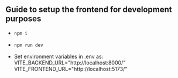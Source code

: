 ## Guide to setup the frontend for development purposes

-   ```bash
    npm i
    ```

-   ```bash
    npm run dev
    ```

-  Set environment variables in .env as:
    VITE_BACKEND_URL="http://localhost:8000/"
    VITE_FRONTEND_URL="http://localhost:5173/"